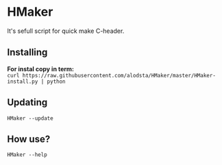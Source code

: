 # HMaker
It's sefull script for quick make C-header.
## Installing
**For instal copy in term:**  
`curl https://raw.githubusercontent.com/alodsta/HMaker/master/HMaker-install.py | python`
## Updating
`HMaker --update`
## How use?
`HMaker --help`
